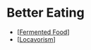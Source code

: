 # Better Eating

- [[Fermented Food]]
- [[Locavorism]]

[//begin]: # "Autogenerated link references for markdown compatibility"
[Fermented Food]: ../notes/fermented-food "Fermented Food"
[Locavorism]: ../notes/locavorism "Locavorism"
[//end]: # "Autogenerated link references"
